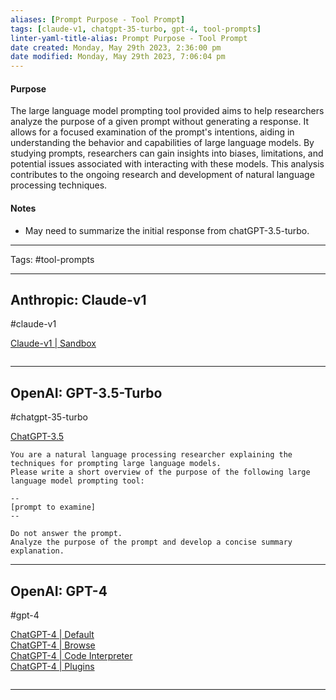 ```yaml
---
aliases: [Prompt Purpose - Tool Prompt]
tags: [claude-v1, chatgpt-35-turbo, gpt-4, tool-prompts]
linter-yaml-title-alias: Prompt Purpose - Tool Prompt
date created: Monday, May 29th 2023, 2:36:00 pm
date modified: Monday, May 29th 2023, 7:06:04 pm
---
```


#### Purpose

The large language model prompting tool provided aims to help researchers analyze the purpose of a given prompt without generating a response. It allows for a focused examination of the prompt's intentions, aiding in understanding the behavior and capabilities of large language models. By studying prompts, researchers can gain insights into biases, limitations, and potential issues associated with interacting with these models. This analysis contributes to the ongoing research and development of natural language processing techniques.

#### Notes
- May need to summarize the initial response from chatGPT-3.5-turbo.

---

Tags: #tool-prompts

---

## Anthropic: Claude-v1

#claude-v1

[Claude-v1 | Sandbox](https://console.anthropic.com/chat/new)

```

```

---

## OpenAI: GPT-3.5-Turbo

#chatgpt-35-turbo

[ChatGPT-3.5]([chat.openai.com/?model=gpt-4-code-interpreter](https://chat.openai.com/?model=text-davinci-002-render-sha))

```
You are a natural language processing researcher explaining the techniques for prompting large language models. 
Please write a short overview of the purpose of the following large language model prompting tool: 

--
[prompt to examine]
--

Do not answer the prompt. 
Analyze the purpose of the prompt and develop a concise summary explanation.
```

---

## OpenAI: GPT-4

#gpt-4  

[ChatGPT-4 | Default]([chat.openai.com](https://chat.openai.com/?model=gpt-4))  
[ChatGPT-4 | Browse]([chat.openai.com](https://chat.openai.com/?model=gpt-4-browsing))  
[ChatGPT-4 | Code Interpreter]([chat.openai.com](https://chat.openai.com/?model=gpt-4-code-interpreter))  
[ChatGPT-4 | Plugins]([chat.openai.com](https://chat.openai.com/?model=gpt-4-plugins))

```

```

---
